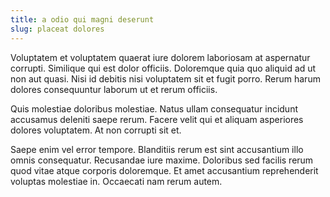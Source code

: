 ```yaml
---
title: a odio qui magni deserunt
slug: placeat dolores
---
```


Voluptatem et voluptatem quaerat iure dolorem laboriosam at aspernatur corrupti. Similique qui est dolor officiis. Doloremque quia quo aliquid ad ut non aut quasi. Nisi id debitis nisi voluptatem sit et fugit porro. Rerum harum dolores consequuntur laborum ut et rerum officiis.

Quis molestiae doloribus molestiae. Natus ullam consequatur incidunt accusamus deleniti saepe rerum. Facere velit qui et aliquam asperiores dolores voluptatem. At non corrupti sit et.

Saepe enim vel error tempore. Blanditiis rerum est sint accusantium illo omnis consequatur. Recusandae iure maxime. Doloribus sed facilis rerum quod vitae atque corporis doloremque. Et amet accusantium reprehenderit voluptas molestiae in. Occaecati nam rerum autem.

